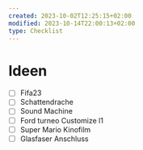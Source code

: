 ```yaml
---
created: 2023-10-02T12:25:15+02:00
modified: 2023-10-14T22:00:13+02:00
type: Checklist
---
```


# Ideen

- [ ] Fifa23
- [ ] Schattendrache
- [ ] Sound Machine
- [ ] Ford turneo Customize l1
- [ ] Super Mario Kinofilm
- [ ] Glasfaser Anschluss 
